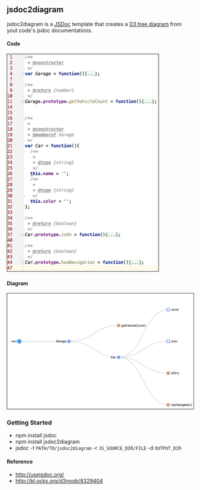 ## jsdoc2diagram

jsdoc2diagram is a [JSDoc](http://usejsdoc.org/) template that creates a [D3 tree diagram](http://bl.ocks.org/d3noob/8329404) from yout code's jsdoc documentations.

#### Code
<img src="example/code.png" border="1">

#### Diagram
<img src="example/diagram.png" border="1">

### Getting Started

- npm install jsdoc
- npm install jsdoc2diagram
- jsdoc -t `PATH/TO/jsdoc2diagram` -r `JS_SOURCE_DIR/FILE` -d `OUTPUT_DIR`

#### Reference

- http://usejsdoc.org/
- http://bl.ocks.org/d3noob/8329404


